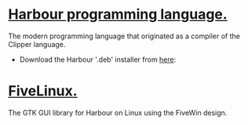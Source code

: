 # [Harbour programming language.](../../wiki)
The modern programming language that originated as a compiler of the Clipper language.
* Download the Harbour '.deb' installer from [here](https://drive.google.com/file/d/1iXusQLHQ-tPq72DkpN-ToBvbPC5JfMyn/view?usp=sharing):

# [FiveLinux.](../../wiki)
The GTK GUI library for Harbour on Linux using the FiveWin design.
